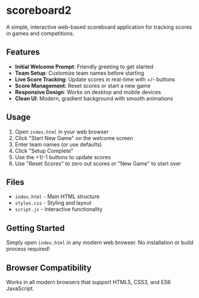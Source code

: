 # scoreboard2

A simple, interactive web-based scoreboard application for tracking scores in games and competitions.

## Features

- **Initial Welcome Prompt**: Friendly greeting to get started
- **Team Setup**: Customize team names before starting
- **Live Score Tracking**: Update scores in real-time with +/- buttons
- **Score Management**: Reset scores or start a new game
- **Responsive Design**: Works on desktop and mobile devices
- **Clean UI**: Modern, gradient background with smooth animations

## Usage

1. Open `index.html` in your web browser
2. Click "Start New Game" on the welcome screen
3. Enter team names (or use defaults)
4. Click "Setup Complete"
5. Use the +1/-1 buttons to update scores
6. Use "Reset Scores" to zero out scores or "New Game" to start over

## Files

- `index.html` - Main HTML structure
- `styles.css` - Styling and layout
- `script.js` - Interactive functionality

## Getting Started

Simply open `index.html` in any modern web browser. No installation or build process required!

## Browser Compatibility

Works in all modern browsers that support HTML5, CSS3, and ES6 JavaScript.